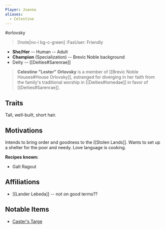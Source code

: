 ```yaml
---
Player: Joanna
aliases:
  - Celestine
---
```

#orlovsky
>[!note|no-i bg-c-green] :FasUser: Friendly

- **She/Her** -- Human -- Adult
- **Champion** (Specialization) -- Brevic Noble background
- Deity -- [[Deities#Sarenrae]]

>**Celestine "Lester" Orlovsky** is a member of [[Brevic Noble Houses#House Orlovsky]], estranged for diverging in her faith from the family's traditional worship in [[Deities#Iomedae]] in favor of [[Deities#Sarenrae]].

## Traits
Tall, well-built, short hair.

## Motivations
Intends to bring order and goodness to the [[Stolen Lands]]. Wants to set up a shelter for the poor and needy. Love language is cooking.

**Recipes known:**
- Galt Ragout

## Affiliations
- [[Lander Lebeda]] -- not on good terms??

## Notable Items
- [Caster's Targe](https://2e.aonprd.com/Shields.aspx?ID=5)